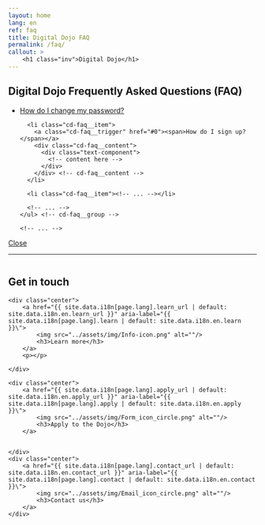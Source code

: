 ```yaml
---
layout: home
lang: en
ref: faq
title: Digital Dojo FAQ
permalink: /faq/
callout: >
    <h1 class="inv">Digital Dojo</h1>
---
```


## Digital Dojo Frequently Asked Questions (FAQ)

<section class="cd-faq js-cd-faq container max-width-md margin-top-lg margin-bottom-lg">

  <div class="cd-faq__items">
    <ul class="cd-faq__group">
      <li class="cd-faq__item">
        <a class="cd-faq__trigger" href="#0"><span>How do I change my password?</span></a>
        <div class="cd-faq__content">
          <div class="text-component">
            <!-- content here -->
          </div>
        </div> <!-- cd-faq__content -->
      </li>

      <li class="cd-faq__item">
        <a class="cd-faq__trigger" href="#0"><span>How do I sign up?</span></a>
        <div class="cd-faq__content">
          <div class="text-component">
            <!-- content here -->
          </div>
        </div> <!-- cd-faq__content -->
      </li>

      <li class="cd-faq__item"><!-- ... --></li>

      <!-- ... -->
    </ul> <!-- cd-faq__group -->

    <!-- ... -->
  </div> <!-- cd-faq__items -->

  <a href="#0" class="cd-faq__close-panel text-replace">Close</a>

  <div class="cd-faq__overlay" aria-hidden="true"></div>
</section> <!-- cd-faq -->





---
<p><img src="../assets/img/decorative-dots.png" class="dots" role="presentation" alt=""></p>

## Get in touch

<div class="grid-plain">
    
    <div class="center">
        <a href="{{ site.data.i18n[page.lang].learn_url | default: site.data.i18n.en.learn_url }}" aria-label="{{ site.data.i18n[page.lang].learn | default: site.data.i18n.en.learn }}\">
            <img src="../assets/img/Info-icon.png" alt=""/>
            <h3>Learn more</h3>
        </a>
        <p></p>

    </div>
    
    <div class="center">
        <a href="{{ site.data.i18n[page.lang].apply_url | default: site.data.i18n.en.apply_url }}" aria-label="{{ site.data.i18n[page.lang].apply | default: site.data.i18n.en.apply }}\">
            <img src="../assets/img/Form_icon_circle.png" alt=""/>
            <h3>Apply to the Dojo</h3>
        </a>
        

    </div>
    <div class="center">
        <a href="{{ site.data.i18n[page.lang].contact_url | default: site.data.i18n.en.contact_url }}" aria-label="{{ site.data.i18n[page.lang].contact | default: site.data.i18n.en.contact }}\">
            <img src="../assets/img/Email_icon_circle.png" alt=""/>
            <h3>Contact us</h3>
        </a>
    </div>
</div>
